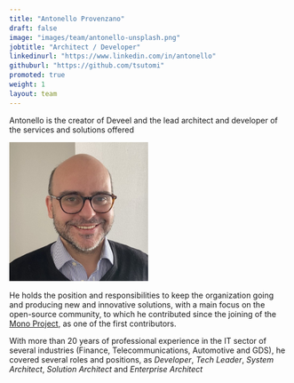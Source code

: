 ```yaml
---
title: "Antonello Provenzano"
draft: false
image: "images/team/antonello-unsplash.png"
jobtitle: "Architect / Developer"
linkedinurl: "https://www.linkedin.com/in/antonello"
githuburl: "https://github.com/tsutomi"
promoted: true
weight: 1
layout: team
---
```


Antonello is the creator of Deveel and the lead architect and developer of the services and solutions offered

![Antonello](/images/team/antonello-250.png) 

He holds the position and responsibilities to keep the organization going and producing new and innovative solutions, with a main focus on the open-source community, to which he contributed since the joining of the [Mono Project](https://mono-project.com), as one of the first contributors.

With more than 20 years of professional experience in the IT sector of several industries (Finance, Telecommunications, Automotive and GDS), he covered several roles and positions, as _Developer_, _Tech Leader_, _System Architect_, _Solution Architect_ and _Enterprise Architect_

